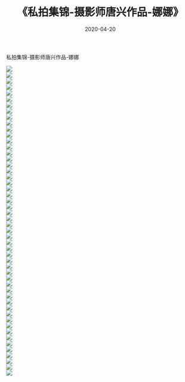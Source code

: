 ﻿---
layout: post
title:  《私拍集锦-摄影师唐兴作品-娜娜》
date:   2020-04-20
img: http://imgx.orgx.ga/漏D/网络美图/2020/私拍集锦-摄影师唐兴作品-娜娜/000.jpg
categories: [美女, 清纯, 唯美]
---

私拍集锦-摄影师唐兴作品-娜娜

  ![](http://imgx.orgx.ga/漏D/网络美图/2020/私拍集锦-摄影师唐兴作品-娜娜/001.jpg) <br> ![](http://imgx.orgx.ga/漏D/网络美图/2020/私拍集锦-摄影师唐兴作品-娜娜/002.jpg) <br> ![](http://imgx.orgx.ga/漏D/网络美图/2020/私拍集锦-摄影师唐兴作品-娜娜/003.jpg) <br> ![](http://imgx.orgx.ga/漏D/网络美图/2020/私拍集锦-摄影师唐兴作品-娜娜/004.jpg) <br> ![](http://imgx.orgx.ga/漏D/网络美图/2020/私拍集锦-摄影师唐兴作品-娜娜/005.jpg) <br> ![](http://imgx.orgx.ga/漏D/网络美图/2020/私拍集锦-摄影师唐兴作品-娜娜/006.jpg) <br> ![](http://imgx.orgx.ga/漏D/网络美图/2020/私拍集锦-摄影师唐兴作品-娜娜/007.jpg) <br> ![](http://imgx.orgx.ga/漏D/网络美图/2020/私拍集锦-摄影师唐兴作品-娜娜/008.jpg) <br> ![](http://imgx.orgx.ga/漏D/网络美图/2020/私拍集锦-摄影师唐兴作品-娜娜/009.jpg) <br> ![](http://imgx.orgx.ga/漏D/网络美图/2020/私拍集锦-摄影师唐兴作品-娜娜/010.jpg) <br> ![](http://imgx.orgx.ga/漏D/网络美图/2020/私拍集锦-摄影师唐兴作品-娜娜/011.jpg) <br> ![](http://imgx.orgx.ga/漏D/网络美图/2020/私拍集锦-摄影师唐兴作品-娜娜/012.jpg) <br> ![](http://imgx.orgx.ga/漏D/网络美图/2020/私拍集锦-摄影师唐兴作品-娜娜/013.jpg) <br> ![](http://imgx.orgx.ga/漏D/网络美图/2020/私拍集锦-摄影师唐兴作品-娜娜/014.jpg) <br> ![](http://imgx.orgx.ga/漏D/网络美图/2020/私拍集锦-摄影师唐兴作品-娜娜/015.jpg) <br> ![](http://imgx.orgx.ga/漏D/网络美图/2020/私拍集锦-摄影师唐兴作品-娜娜/016.jpg) <br> ![](http://imgx.orgx.ga/漏D/网络美图/2020/私拍集锦-摄影师唐兴作品-娜娜/017.jpg) <br> ![](http://imgx.orgx.ga/漏D/网络美图/2020/私拍集锦-摄影师唐兴作品-娜娜/018.jpg) <br> ![](http://imgx.orgx.ga/漏D/网络美图/2020/私拍集锦-摄影师唐兴作品-娜娜/019.jpg) <br> ![](http://imgx.orgx.ga/漏D/网络美图/2020/私拍集锦-摄影师唐兴作品-娜娜/020.jpg) <br> ![](http://imgx.orgx.ga/漏D/网络美图/2020/私拍集锦-摄影师唐兴作品-娜娜/021.jpg) <br> ![](http://imgx.orgx.ga/漏D/网络美图/2020/私拍集锦-摄影师唐兴作品-娜娜/022.jpg) <br> ![](http://imgx.orgx.ga/漏D/网络美图/2020/私拍集锦-摄影师唐兴作品-娜娜/023.jpg) <br> ![](http://imgx.orgx.ga/漏D/网络美图/2020/私拍集锦-摄影师唐兴作品-娜娜/024.jpg) <br> ![](http://imgx.orgx.ga/漏D/网络美图/2020/私拍集锦-摄影师唐兴作品-娜娜/025.jpg) <br> ![](http://imgx.orgx.ga/漏D/网络美图/2020/私拍集锦-摄影师唐兴作品-娜娜/026.jpg) <br> ![](http://imgx.orgx.ga/漏D/网络美图/2020/私拍集锦-摄影师唐兴作品-娜娜/027.jpg) <br> ![](http://imgx.orgx.ga/漏D/网络美图/2020/私拍集锦-摄影师唐兴作品-娜娜/028.jpg) <br> ![](http://imgx.orgx.ga/漏D/网络美图/2020/私拍集锦-摄影师唐兴作品-娜娜/029.jpg) <br> ![](http://imgx.orgx.ga/漏D/网络美图/2020/私拍集锦-摄影师唐兴作品-娜娜/030.jpg) <br> ![](http://imgx.orgx.ga/漏D/网络美图/2020/私拍集锦-摄影师唐兴作品-娜娜/031.jpg) <br> ![](http://imgx.orgx.ga/漏D/网络美图/2020/私拍集锦-摄影师唐兴作品-娜娜/032.jpg) <br> ![](http://imgx.orgx.ga/漏D/网络美图/2020/私拍集锦-摄影师唐兴作品-娜娜/033.jpg) <br> ![](http://imgx.orgx.ga/漏D/网络美图/2020/私拍集锦-摄影师唐兴作品-娜娜/034.jpg) <br> ![](http://imgx.orgx.ga/漏D/网络美图/2020/私拍集锦-摄影师唐兴作品-娜娜/035.jpg) <br> ![](http://imgx.orgx.ga/漏D/网络美图/2020/私拍集锦-摄影师唐兴作品-娜娜/036.jpg) <br> ![](http://imgx.orgx.ga/漏D/网络美图/2020/私拍集锦-摄影师唐兴作品-娜娜/037.jpg) <br> ![](http://imgx.orgx.ga/漏D/网络美图/2020/私拍集锦-摄影师唐兴作品-娜娜/038.jpg) <br> ![](http://imgx.orgx.ga/漏D/网络美图/2020/私拍集锦-摄影师唐兴作品-娜娜/039.jpg) <br> ![](http://imgx.orgx.ga/漏D/网络美图/2020/私拍集锦-摄影师唐兴作品-娜娜/040.jpg) <br> ![](http://imgx.orgx.ga/漏D/网络美图/2020/私拍集锦-摄影师唐兴作品-娜娜/041.jpg) <br> ![](http://imgx.orgx.ga/漏D/网络美图/2020/私拍集锦-摄影师唐兴作品-娜娜/042.jpg) <br> ![](http://imgx.orgx.ga/漏D/网络美图/2020/私拍集锦-摄影师唐兴作品-娜娜/043.jpg) <br> ![](http://imgx.orgx.ga/漏D/网络美图/2020/私拍集锦-摄影师唐兴作品-娜娜/044.jpg) <br> ![](http://imgx.orgx.ga/漏D/网络美图/2020/私拍集锦-摄影师唐兴作品-娜娜/045.jpg) <br> ![](http://imgx.orgx.ga/漏D/网络美图/2020/私拍集锦-摄影师唐兴作品-娜娜/046.jpg) <br> ![](http://imgx.orgx.ga/漏D/网络美图/2020/私拍集锦-摄影师唐兴作品-娜娜/047.jpg) <br> ![](http://imgx.orgx.ga/漏D/网络美图/2020/私拍集锦-摄影师唐兴作品-娜娜/048.jpg) <br> ![](http://imgx.orgx.ga/漏D/网络美图/2020/私拍集锦-摄影师唐兴作品-娜娜/049.jpg) <br> ![](http://imgx.orgx.ga/漏D/网络美图/2020/私拍集锦-摄影师唐兴作品-娜娜/050.jpg) <br> ![](http://imgx.orgx.ga/漏D/网络美图/2020/私拍集锦-摄影师唐兴作品-娜娜/051.jpg) <br> ![](http://imgx.orgx.ga/漏D/网络美图/2020/私拍集锦-摄影师唐兴作品-娜娜/052.jpg) <br>